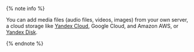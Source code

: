 
{% note info %}

You can add media files (audio files, videos, images) from your own server, a cloud storage like [Yandex&#160;Cloud](../../../../guide/concepts/use-object-storage.md), Google Cloud, and Amazon AWS, or [Yandex&#160;Disk](../../../reference/helper.proxy.md).

{% endnote %}
